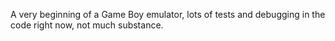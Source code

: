 A very beginning of a Game Boy emulator, lots of tests and debugging in the code right now, not much substance. 